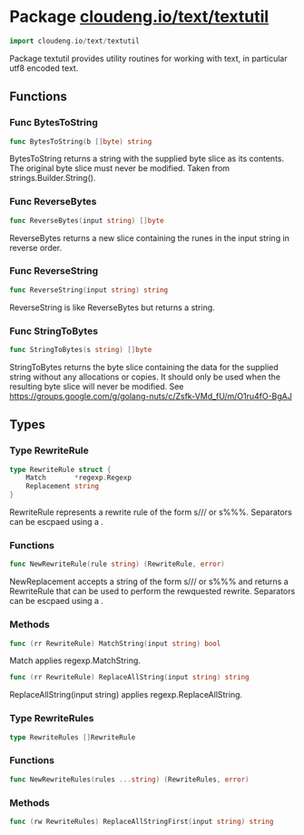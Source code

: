 # Package [cloudeng.io/text/textutil](https://pkg.go.dev/cloudeng.io/text/textutil?tab=doc)

```go
import cloudeng.io/text/textutil
```

Package textutil provides utility routines for working with text,
in particular utf8 encoded text.

## Functions
### Func BytesToString
```go
func BytesToString(b []byte) string
```
BytesToString returns a string with the supplied byte slice as its
contents. The original byte slice must never be modified. Taken from
strings.Builder.String().

### Func ReverseBytes
```go
func ReverseBytes(input string) []byte
```
ReverseBytes returns a new slice containing the runes in the input string in
reverse order.

### Func ReverseString
```go
func ReverseString(input string) string
```
ReverseString is like ReverseBytes but returns a string.

### Func StringToBytes
```go
func StringToBytes(s string) []byte
```
StringToBytes returns the byte slice containing the data for the
supplied string without any allocations or copies. It should only
be used when the resulting byte slice will never be modified. See
https://groups.google.com/g/golang-nuts/c/Zsfk-VMd_fU/m/O1ru4fO-BgAJ



## Types
### Type RewriteRule
```go
type RewriteRule struct {
	Match       *regexp.Regexp
	Replacement string
}
```
RewriteRule represents a rewrite rule of the form s/<match>/<replace>/ or
s%<match>%<replace>%. Separators can be escpaed using a \.

### Functions

```go
func NewRewriteRule(rule string) (RewriteRule, error)
```
NewReplacement accepts a string of the form s/<match-re>/<replacement>/ or
s%<match-re>%<replacement>% and returns a RewriteRule that can be used to
perform the rewquested rewrite. Separators can be escpaed using a \.



### Methods

```go
func (rr RewriteRule) MatchString(input string) bool
```
Match applies regexp.MatchString.


```go
func (rr RewriteRule) ReplaceAllString(input string) string
```
ReplaceAllString(input string) applies regexp.ReplaceAllString.




### Type RewriteRules
```go
type RewriteRules []RewriteRule
```

### Functions

```go
func NewRewriteRules(rules ...string) (RewriteRules, error)
```



### Methods

```go
func (rw RewriteRules) ReplaceAllStringFirst(input string) string
```







